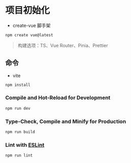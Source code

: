 # 项目初始化
- create-vue 脚手架
```sh
npm create vue@latest
```
> 构建选项：TS、Vue Router、Pinia、Prettier

## 命令
- vite
```sh
npm install
```
### Compile and Hot-Reload for Development

```sh
npm run dev
```

### Type-Check, Compile and Minify for Production

```sh
npm run build
```

### Lint with [ESLint](https://eslint.org/)

```sh
npm run lint
```

